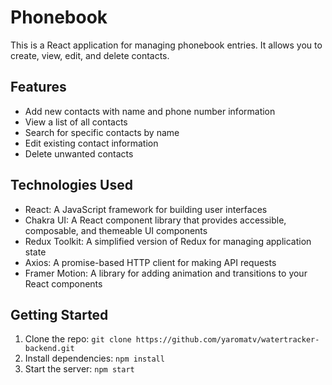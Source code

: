 # Phonebook

This is a React application for managing phonebook entries. It allows you to create, view, edit, and delete contacts.

## Features

- Add new contacts with name and phone number information
- View a list of all contacts
- Search for specific contacts by name
- Edit existing contact information
- Delete unwanted contacts

## Technologies Used

- React: A JavaScript framework for building user interfaces
- Chakra UI: A React component library that provides accessible, composable, and themeable UI components
- Redux Toolkit: A simplified version of Redux for managing application state
- Axios: A promise-based HTTP client for making API requests
- Framer Motion: A library for adding animation and transitions to your React components

## Getting Started

1. Clone the repo: `git clone https://github.com/yaromatv/watertracker-backend.git`
2. Install dependencies: `npm install`
3. Start the server: `npm start`
